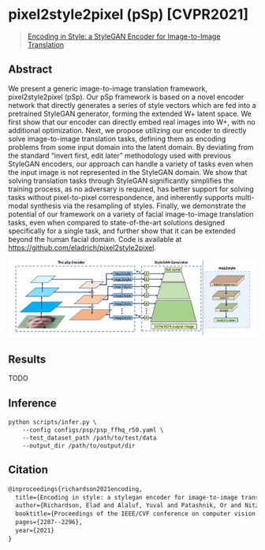 # pixel2style2pixel (pSp) [CVPR2021]

> [Encoding in Style: a StyleGAN Encoder for Image-to-Image Translation](https://arxiv.org/abs/2008.00951)

## Abstract

We present a generic image-to-image translation framework, pixel2style2pixel (pSp). Our pSp framework is based on a novel encoder network that directly generates a series of style vectors which are fed into a pretrained StyleGAN generator, forming the extended W+ latent space. We first show that our encoder can directly embed real images into W+, with no additional optimization. Next, we propose utilizing our encoder to directly solve image-to-image translation tasks, defining them as encoding problems from some input domain into the latent domain. By deviating from the standard “invert first, edit later” methodology used with previous StyleGAN encoders, our approach can handle a variety of tasks even when the input image is not represented in the StyleGAN domain. We show that solving translation tasks through StyleGAN significantly simplifies the training process, as no adversary is required, has better support for solving tasks without pixel-to-pixel correspondence, and inherently supports multi-modal synthesis via the resampling of styles. Finally, we demonstrate the potential of our framework on a variety of facial image-to-image translation tasks, even when compared to state-of-the-art solutions designed specifically for a single task, and further show that it can be extended beyond the human facial domain. Code is available at https://github.com/eladrich/pixel2style2pixel.

![pSp](../../docs/pSp.png)

## Results

TODO

## Inference

```
python scripts/infer.py \
	--config configs/psp/psp_ffhq_r50.yaml \
	--test_dataset_path /path/to/test/data
    --output_dir /path/to/output/dir
```

## Citation

```latex
@inproceedings{richardson2021encoding,
  title={Encoding in style: a stylegan encoder for image-to-image translation},
  author={Richardson, Elad and Alaluf, Yuval and Patashnik, Or and Nitzan, Yotam and Azar, Yaniv and Shapiro, Stav and Cohen-Or, Daniel},
  booktitle={Proceedings of the IEEE/CVF conference on computer vision and pattern recognition},
  pages={2287--2296},
  year={2021}
}
```

